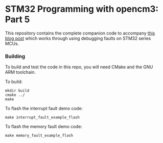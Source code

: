 # STM32 Programming with opencm3: Part 5

This repository contains the complete companion code
to accompany
[this blog post](https://rhye.org/post/stm32-with-opencm3-5-fault-handlers/)
which works through using debugging faults on STM32 series MCUs.

### Building

To build and test the code in this repo, you will need CMake and the GNU ARM
toolchain.

To build:

```
mkdir build
cmake ../
make
````

To flash the interrupt fault demo code:
```
make interrupt_fault_example_flash
```

To flash the memory fault demo code:
```
make memory_fault_example_flash
```
